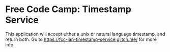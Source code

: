 # Free Code Camp: Timestamp Service
This application will accept either a unix or natural language timestamp, and return both. Go to https://fcc-ian-timestamp-service.glitch.me/ for more info
